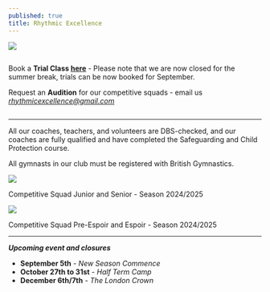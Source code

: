 ```yaml
---
published: true
title: Rhythmic Excellence
---
```

![](/assets/screenshot-2023-06-13-at-10.12.47.png)

![]()

Book a **Trial Class [here](https://docs.google.com/forms/d/e/1FAIpQLSewkct8pJvwFT81TV4aIoftkNBPc0ua5C6gkxQpLsWO-jjR1A/viewform?usp=dialog)** - Please note that we are now closed for the summer break, trials can be now booked for September.

Request an **Audition** for our competitive squads - email us *rhythmicexcellence@gmail.com*

![]()

- - -

All our coaches, teachers, and volunteers are DBS-checked, and our coaches are fully qualified and have completed the Safeguarding and Child Protection course.

All gymnasts in our club must be registered with British Gymnastics.

![](/assets/4v1a7484.jpg)

Competitive Squad Junior and Senior - Season 2024/2025

![](/assets/4v1a7458.jpg)

Competitive Squad Pre-Espoir and Espoir - Season 2024/2025

- - -

***Upcoming event and closures***

* **September 5th** *\- New Season Commence*
* **O﻿ctober 27th to 31st** - *Half Term Camp*
* **D﻿ecember 6th/7th** - *The London Crown*